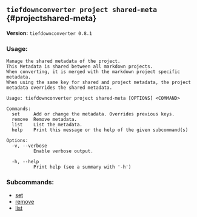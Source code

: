 ## `tiefdownconverter project shared-meta` {#projectshared-meta}

**Version:** `tiefdownconverter 0.8.1`

### Usage:
```
Manage the shared metadata of the project.
This Metadata is shared between all markdown projects.
When converting, it is merged with the markdown project specific metadata.
When using the same key for shared and project metadata, the project metadata overrides the shared metadata.

Usage: tiefdownconverter project shared-meta [OPTIONS] <COMMAND>

Commands:
  set     Add or change the metadata. Overrides previous keys.
  remove  Remove metadata.
  list    List the metadata.
  help    Print this message or the help of the given subcommand(s)

Options:
  -v, --verbose
          Enable verbose output.

  -h, --help
          Print help (see a summary with '-h')
```

### Subcommands:
- [set](#projectshared-metaset)
- [remove](#projectshared-metaremove)
- [list](#projectshared-metalist)

